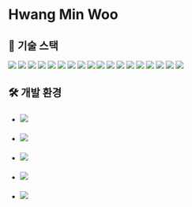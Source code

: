 # Hwang Min Woo

## 📌  기술 스택


<div style="display: inline-block">
  
<img src="https://img.shields.io/badge/Java-FF0000?style=for-the-badge&logo=OpenJDK&logoColor=black"/>

<img src="https://img.shields.io/badge/oracle-F80000?style=for-the-badge&logo=oracle&logoColor=white"/>

<img src="https://img.shields.io/badge/mysql-4479A1?style=for-the-badge&logo=mysql&logoColor=white"/>

<img src="https://img.shields.io/badge/HTML5-E34F26?style=for-the-badge&logo=HTML5&logoColor=white"/>

<img src="https://img.shields.io/badge/css3-1572B6?style=for-the-badge&logo=css3&logoColor=biolet"/>

<img src="https://img.shields.io/badge/JavaScript-F7DF1E?style=for-the-badge&logo=Javascript&logoColor=white"/>

<img src="https://img.shields.io/badge/jQuery-0769AD?style=for-the-badge&logo=jQuery&logoColor=white"/>

<img src="https://img.shields.io/badge/React-61DAFB?style=for-the-badge&logo=React&logoColor=white"/>

<img src="https://img.shields.io/badge/bootstrap-7952B3?style=for-the-badge&logo=bootstrap&logoColor=white"/>

<img src="https://img.shields.io/badge/jsp-DF7401?style=for-the-badge&logo=openjdk&logoColor=white"/>

<img src="https://img.shields.io/badge/gradle-02303A?style=for-the-badge&logo=gradle&logoColor=white"/>

<img src="https://img.shields.io/badge/spring-6DB33F?style=for-the-badge&logo=spring&logoColor=white"/>

<img src="https://img.shields.io/badge/springboot-6DB33F?style=for-the-badge&logo=springboot&logoColor=white"/>

<img src="https://img.shields.io/badge/git-F05032?style=for-the-badge&logo=git&logoColor=white"/>

<img src="https://img.shields.io/badge/github-181717?style=for-the-badge&logo=github&logoColor=white"/>

<img src="https://img.shields.io/badge/r-276DC3?style=for-the-badge&logo=r&logoColor=white"/>

<img src="https://img.shields.io/badge/python-3776AB?style=for-the-badge&logo=python&logoColor=white"/>

<img src="https://img.shields.io/badge/linux-FCC624?style=for-the-badge&logo=linux&logoColor=black"/>

</div>

<br/>

## 🛠 개발 환경

- ### <img src="https://img.shields.io/badge/windows 10-0078D6?style=for-the-badge&logo=windows&logoColor=white">
- ### <img src="https://img.shields.io/badge/windows 11-0078D4?style=for-the-badge&logo=windows11&logoColor=white">
- ### <img src="https://img.shields.io/badge/mac OS-000000?style=for-the-badge&logo=macOS&logoColor=white">
- ### <img src="https://img.shields.io/badge/intellij-000000?style=for-the-badge&logo=intelij&logoColor=white">
- ### <img src="https://img.shields.io/badge/visual studio code-007ACC?style=for-the-badge&logo=visual studio code&logoColor=white">


<br/>
<br/>
